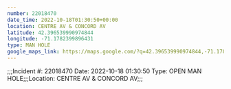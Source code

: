 ```yaml
---
number: 22018470
date_time: 2022-10-18T01:30:50+00:00
location: CENTRE AV & CONCORD AV
latitude: 42.396539990974844
longitude: -71.1782399896431
type: MAN HOLE
google_maps_link: https://maps.google.com/?q=42.396539990974844,-71.1782399896431
---
```


;;;Incident #: 22018470   Date: 2022-10-18 01:30:50   Type: OPEN MAN HOLE;;;Location: CENTRE AV & CONCORD AV;;;
